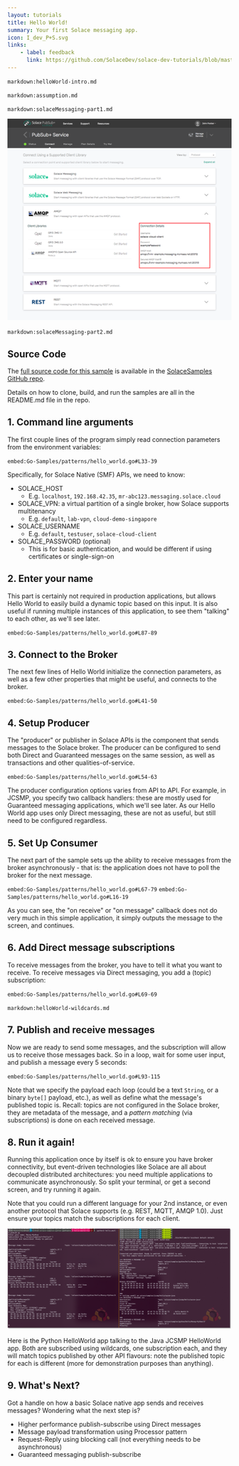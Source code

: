 ```yaml
---
layout: tutorials
title: Hello World!
summary: Your first Solace messaging app.
icon: I_dev_P+S.svg
links:
    - label: feedback
      link: https://github.com/SolaceDev/solace-dev-tutorials/blob/master/src/pages/tutorials/go/hello-world.md
---
```


`markdown:helloWorld-intro.md`

`markdown:assumption.md`

`markdown:solaceMessaging-part1.md`

![Screenshot: Messaging Connectivity Information](../../../images/screenshots/connectivity-info.png)

`markdown:solaceMessaging-part2.md`


## Source Code

The [full source code for this sample](https://github.com/SolaceSamples/solace-samples-go/blob/main/patterns/hello_world.go) is available in the [SolaceSamples GitHub repo](https://github.com/SolaceSamples/solace-samples-go).

Details on how to clone, build, and run the samples are all in the README.md file in the repo.

## 1. Command line arguments
The first couple lines of the program simply read connection parameters from the environment variables:

`embed:Go-Samples/patterns/hello_world.go#L33-39`

Specifically, for Solace Native (SMF) APIs, we need to know:

 - SOLACE_HOST
    - E.g. `localhost`, `192.168.42.35`, `mr-abc123.messaging.solace.cloud`
 - SOLACE_VPN: a virtual partition of a single broker, how Solace supports multitenancy
    - E.g. `default`, `lab-vpn`, `cloud-demo-singapore`
 - SOLACE_USERNAME
    - E.g. `default`, `testuser`, `solace-cloud-client`
 - SOLACE_PASSWORD (optional)
    - This is for basic authentication, and would be different if using certificates or single-sign-on


## 2. Enter your name

This part is certainly not required in production applications, but allows Hello World to easily build a dynamic topic based on this input. It is also useful if running multiple instances of this application, to see them "talking" to each other, as we'll see later.

`embed:Go-Samples/patterns/hello_world.go#L87-89`


## 3. Connect to the Broker

The next few lines of Hello World initialize the connection parameters, as well as a few other properties that might be useful, and connects to the broker.

`embed:Go-Samples/patterns/hello_world.go#L41-50`

## 4. Setup Producer

The "producer" or publisher in Solace APIs is the component that sends messages to the Solace broker.  The producer can be configured to send both Direct and Guaranteed messages on the same session, as well as transactions and other qualities-of-service.

`embed:Go-Samples/patterns/hello_world.go#L54-63`

The producer configuration options varies from API to API.  For example, in JCSMP, you specify two callback handlers: these are mostly used for Guaranteed messaging applications, which we'll see later.  As our Hello World app uses only Direct messaging, these are not as useful, but still need to be configured regardless. 


## 5. Set Up Consumer

The next part of the sample sets up the ability to receive messages from the broker asynchronously - that is: the application does not have to poll the broker for the next message. 

`embed:Go-Samples/patterns/hello_world.go#L67-79`
`embed:Go-Samples/patterns/hello_world.go#L16-19`

As you can see, the "on receive" or "on message" callback does not do very much in this simple application, it simply outputs the message to the screen, and continues.


## 6. Add Direct message subscriptions

To receive messages from the broker, you have to tell it what you want to receive.  To receive messages via Direct messaging, you add a (topic) subscription:

`embed:Go-Samples/patterns/hello_world.go#L69-69`

`markdown:helloWorld-wildcards.md`

## 7. Publish and receive messages

Now we are ready to send some messages, and the subscription will allow us to receive those messages back.  So in a loop, wait for some user input, and publish a message every 5 seconds:

`embed:Go-Samples/patterns/hello_world.go#L93-115`

Note that we specify the payload each loop (could be a text `String`, or a binary `byte[]` payload, etc.), as well as define what the message's published topic is.  Recall: topics are not configured in the Solace broker, they are metadata of the message, and a _pattern matching_ (via subscriptions) is done on each received message.

## 8. Run it again!

Running this application once by itself is ok to ensure you have broker connectivity, but event-driven technologies like Solace are all about decoupled distributed architectures: you need multiple applications to communicate asynchronously.  So split your terminal, or get a second screen, and try running it again.

Note that you could run a different language for your 2nd instance, or even another protocol that Solace supports (e.g. REST, MQTT, AMQP 1.0).  Just ensure your topics match the subscriptions for each client.

![Screenshot: Python HelloWorld app talking to the Java JCSMP HelloWorld app](../../../images/screenshots/helloworld-two-apps-talk.png)

Here is the Python HelloWorld app talking to the Java JCSMP HelloWorld app.  Both are subscribed using wildcards, one subscription each, and they will match topics published by other API flavours: note the published topic for each is different (more for demonstration purposes than anything).


## 9. What's Next?
Got a handle on how a basic Solace native app sends and receives messages?  Wondering what the next step is?
 - Higher performance publish-subscribe using Direct messages
 - Message payload transformation using Processor pattern
 - Request-Reply using blocking call (not everything needs to be asynchronous)
 - Guaranteed messaging publish-subscribe


